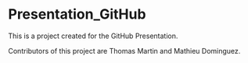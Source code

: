 # Presentation_GitHub
This is a project created for the GitHub Presentation.

Contributors of this project are Thomas Martin and Mathieu Dominguez.
